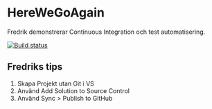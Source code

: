 # HereWeGoAgain
Fredrik demonstrerar Continuous Integration  och test automatisering.

[![Build status](https://ci.appveyor.com/api/projects/status/e7ywb7e3t0aepd13?svg=true)](https://ci.appveyor.com/project/FredrikHaglund26647/herewegoagain)

## Fredriks tips

1. Skapa Projekt utan Git i VS
2. Använd Add Solution to Source Control
3. Använd Sync > Publish to GitHub
